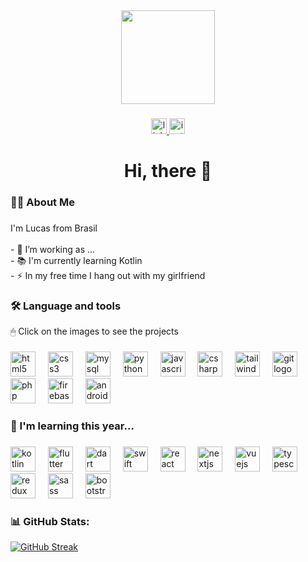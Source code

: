 <div align="center">
  <img height="150" src="https://catatau.xyz/IMG/z115.png"  />
</div>

###

<div align="center">
  <a href="https://www.linkedin.com/in/lucas-dias-083432286/" target="_blank">
    <img src="https://img.shields.io/static/v1?message=LinkedIn&logo=linkedin&label=&color=0077B5&logoColor=white&labelColor=&style=for-the-badge" height="25" alt="linkedin logo"  />
  </a>
  <a href="https://www.instagram.com/odiasdev" target="_blank">
     <img src="https://img.shields.io/static/v1?message=Instagram&logo=instagram&label=&color=f00015&logoColor=white&labelColor=&style=for-the-badge" height="25" alt="instagram logo"  />
  </a>
</div>

###

<h1 align="center">Hi, there 👋</h1>

###

<h3 align="left">👩‍💻  About Me</h3>

###

<p align="left">I'm Lucas from Brasil<br><br>- 🔭 I’m working as ...<br>- 📚 I'm currently learning Kotlin<br>- ⚡ In my free time I hang out with my girlfriend</p>

###

<h3 align="left">🛠 Language and tools</h3>
<p align="left">🖱 Click on the images to see the projects</p>

###

<div align="left">
    <a href="https://github.com/odiasdev?tab=repositories&q=&type=&language=html&sort=" style="text-decoration: none !important;">
        <img src="https://cdn.jsdelivr.net/gh/devicons/devicon/icons/html5/html5-original.svg" height="40" alt="html5 logo" />
    </a>
    <img width="12" />
    <a href="https://github.com/odiasdev?tab=repositories&q=&type=&language=css&sort=" style="text-decoration: none !important;">
        <img src="https://cdn.jsdelivr.net/gh/devicons/devicon/icons/css3/css3-original.svg" height="40" alt="css3 logo" />
    </a>
    <img width="12" />
    <a href="https://github.com/odiasdev?tab=repositories&q=&type=&language=mysql&sort=" style="text-decoration: none !important;">
        <img src="https://cdn.jsdelivr.net/gh/devicons/devicon/icons/mysql/mysql-original.svg" height="40" alt="mysql logo" />
    </a>
    <img width="12" />
    <a href="https://github.com/odiasdev?tab=repositories&q=&type=&language=python&sort=" style="text-decoration: none !important;">
        <img src="https://cdn.jsdelivr.net/gh/devicons/devicon/icons/python/python-original.svg" height="40" alt="python logo" />
    </a>
    <img width="12" />
    <a href="https://github.com/odiasdev?tab=repositories&q=&type=&language=javascript&sort=" style="text-decoration: none !important;">
        <img src="https://cdn.jsdelivr.net/gh/devicons/devicon/icons/javascript/javascript-original.svg" height="40" alt="javascript logo" />
    </a>
    <img width="12" />
    <a href="https://github.com/odiasdev?tab=repositories&q=&type=&language=csharp&sort=" style="text-decoration: none !important;">
        <img src="https://cdn.jsdelivr.net/gh/devicons/devicon/icons/csharp/csharp-original.svg" height="40" alt="csharp logo" />
    </a>
  <img width="12" />
    <a href="https://github.com/odiasdev?tab=repositories&q=&type=&language=tailwind&sort=" style="text-decoration: none !important;">
        <img src="https://cdn.jsdelivr.net/gh/devicons/devicon/icons/tailwindcss/tailwindcss-original.svg" height="40" alt="tailwind logo" />
    </a>
  <img width="12" />
    <a href="https://github.com/odiasdev?tab=repositories&q=&type=&language=tailwind&sort=" style="text-decoration: none !important;">
        <img src="https://cdn.jsdelivr.net/gh/devicons/devicon/icons/git/git-original.svg" height="40" alt="git logo" />
    </a>
  <img width="12" />
    <a href="https://github.com/odiasdev?tab=repositories&q=&type=&language=php&sort=" style="text-decoration: none !important;">
        <img src="https://cdn.jsdelivr.net/gh/devicons/devicon/icons/php/php-original.svg" height="40" alt="php logo" />
    </a>
  <img width="12" />
    <a href="https://github.com/odiasdev?tab=repositories&q=&type=&language=php&sort=" style="text-decoration: none !important;">
        <img src="https://cdn.jsdelivr.net/gh/devicons/devicon/icons/firebase/firebase-original.svg" height="40" alt="firebase logo" />
    </a>
  <img width="12" />
    <a href="https://github.com/odiasdev?tab=repositories&q=&type=&language=php&sort=" style="text-decoration: none !important;">
        <img src="https://cdn.jsdelivr.net/gh/devicons/devicon/icons/android/android-original.svg" height="40" alt="android logo" />
    </a>
  
</div>

###

<h3 align="left">📖 I'm learning this year...</h3>

###

<div align="left">
    <a href="https://github.com/odiasdev?tab=repositories&q=&type=&language=kotlin&sort=" style="text-decoration: none !important;">
        <img src="https://cdn.jsdelivr.net/gh/devicons/devicon/icons/kotlin/kotlin-original.svg" height="40" alt="kotlin logo" />
    </a>
    <img width="12" />
    <a href="https://github.com/odiasdev?tab=repositories&q=&type=&language=flutter&sort=" style="text-decoration: none !important;">
        <img src="https://cdn.jsdelivr.net/gh/devicons/devicon/icons/flutter/flutter-original.svg" height="40" alt="flutter logo" />
    </a>
    <img width="12" />
    <a href="https://github.com/odiasdev?tab=repositories&q=&type=&language=dart&sort=" style="text-decoration: none !important;">
        <img src="https://cdn.jsdelivr.net/gh/devicons/devicon/icons/dart/dart-original.svg" height="40" alt="dart logo" />
    </a>
    <img width="12" />
    <a href="https://github.com/odiasdev?tab=repositories&q=&type=&language=swift&sort=" style="text-decoration: none !important;">
        <img src="https://cdn.jsdelivr.net/gh/devicons/devicon/icons/swift/swift-original.svg" height="40" alt="swift logo" />
    </a>
    <img width="12" />
    <a href="https://github.com/odiasdev?tab=repositories&q=&type=&language=swift&sort=" style="text-decoration: none !important;">
        <img src="https://cdn.jsdelivr.net/gh/devicons/devicon/icons/react/react-original.svg" height="40" alt="react logo" />
    </a>
    <img width="12" />
    <a href="https://github.com/odiasdev?tab=repositories&q=&type=&language=swift&sort=" style="text-decoration: none !important;">
        <img src="https://cdn.jsdelivr.net/gh/devicons/devicon/icons/nextjs/nextjs-original.svg" height="40" alt="nextjs logo" />
    </a>
    <img width="12" />
    <a href="https://github.com/odiasdev?tab=repositories&q=&type=&language=swift&sort=" style="text-decoration: none !important;">
        <img src="https://cdn.jsdelivr.net/gh/devicons/devicon/icons/vuejs/vuejs-original.svg" height="40" alt="vuejs logo" />
    </a>
    <img width="12" />
    <a href="https://github.com/odiasdev?tab=repositories&q=&type=&language=php&sort=" style="text-decoration: none !important;">
        <img src="https://cdn.jsdelivr.net/gh/devicons/devicon/icons/typescript/typescript-original.svg" height="40" alt="typescript logo" />
    </a>
    <img width="12" />
    <a href="https://github.com/odiasdev?tab=repositories&q=&type=&language=php&sort=" style="text-decoration: none !important;">
        <img src="https://cdn.jsdelivr.net/gh/devicons/devicon/icons/redux/redux-original.svg" height="40" alt="redux logo" />
    </a>
    <img width="12" />
    <a href="https://github.com/odiasdev?tab=repositories&q=&type=&language=php&sort=" style="text-decoration: none !important;">
        <img src="https://cdn.jsdelivr.net/gh/devicons/devicon/icons/sass/sass-original.svg" height="40" alt="sass logo" />
    </a>
    <img width="12" />
    <a href="https://github.com/odiasdev?tab=repositories&q=&type=&language=php&sort=" style="text-decoration: none !important;">
        <img src="https://cdn.jsdelivr.net/gh/devicons/devicon/icons/bootstrap/bootstrap-original.svg" height="40" alt="bootstrap logo" />
    </a>


### 📊 GitHub Stats:  
<p align="left">
  <a href="https://git.io/streak-stats"><img src="https://github-readme-streak-stats.herokuapp.com?user=odiasdev&theme=tokyonight&locale=pt_BR" alt="GitHub Streak" /></a>
</p>
  
</div>



